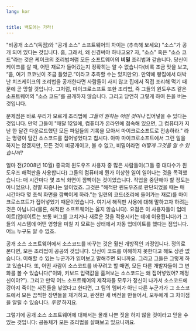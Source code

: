 ```yaml
---
lang: kor


title: 백도어는 가라!
---
```


"비공개 소스"(독점)와 "공개 소스" 소프트웨어의 차이는 (추측해 보세요) "소스"가 공개 되어 있다는 것입니다. 흠, 그래서, 왜 신경써야 하나고요? 자, "소스" 혹은 "소스 코드"라는 것은 케이크의 조리법처럼 모든 소프트웨어의 <b>비밀</b> 조리법과 같습니다. 당신이 케이크를 살 때, 어떤 재료가 들어갔는지 정확히는 알 수 없습니다(비록 조금 맛을 보고, “음, 여기 코코넛이 조금 들었군.”이라고 추측할 수는 있지만요). 만약에 빵집에서 대박난 치즈케이크의 조리법을 공개한다면 사람들이 사지 않고 집에서 직접 조리해 먹기 때문에 곧 망할 것입니다. 그처럼, 마이크로소프트 또한 조리법, 즉 그들의 윈도우즈 같은 소프트웨어의 “소스 코드”를 공개하지 않습니다. 그리고 당연히 그렇게 하여 돈을 버는 것입니다.

문제점은 바로 우리가 모르게 조리법에 <i>그들이 원하는 어떤 것이나</i> 집어넣을 수 있다는 것입니다. 만약 그들이 "매달 12일에, 컴퓨터가 온라인에 접속해 있으면, 그 컴퓨터가 지난 한 달간 다운로드했던 모든 파일들의 기록을 모아서 마이크로소프트로 전송하라." 라는 명령이 담긴 소스코드를 집어넣었다고 칩시다. 아마 마이크로소프트에서 그런 일을 하지는 않겠지만, 모든 것이 비공개이고, 볼 수 없고, 비밀이라면 <i>어떻게 그것을 알 수 있습니까?</i>

얼마 전(2008년 10월) 중국의 윈도우즈 사용자 중 많은 사람들이(그들 중 대다수가 윈도우즈 해적판을 사용합니다) 그들의 컴퓨터에 뭔가 이상한 일이 일어나는 것을 목격했습니다: 매 시간마다 몇 초씩 화면이 깜빡이는 것이었습니다. 작업을 중단해야 할 정도는 아니었으나, 정말 짜증나는 일이었죠. 그것은 "해적판 윈도우즈로 판단되었을 때는 매 시간마다 몇 초씩 화면을 깜빡이게 하라."는 일련의 코드(조리에 들어가는 재료)를 마이크로소프트가 집어넣었기 때문이었습니다. 여기서 해적판 사용에 대해 말하고자 하려는 것은 아닙니다(물론, 해적판 소프트웨어는 옳지 않습니다). 요점은 이 사용자들이 업데이트(업데이트는 보통 버그를 고치거나 새로운 것을 적용시키는 데에 이용됩니다)가 그들의 시스템에 어떤 영향을 미칠 지 모르는 상태에서 자동 업데이트를 했다는 점입니다. 어느 누구도 알 수 없죠.

공개 소스 소프트웨어에서 소스코드를 바꾸는 것은 훨씬 개방적인 과정입니다. 정의로 본다면, 모든 조리법이 공공의 것입니다. 당신이 코드를 이해하지 못한다고 해도 상관 없습니다. 이해할 수 있는 누군가가 읽어보고 말해주면 되니까요. 그리고 그들은 그렇게 하고 있습니다. 또, 어떤 사람이 소스코드를 바꾸려고 할 때면, 모든 다른 개발자들이 그 변화를 볼 수 있습니다("이봐, 키보드 입력값을 훔쳐보는 소스코드는 왜 집어넣었어? 제정신이야?"). 그리고 만약 어느 소프트웨어의 제작자들 모두가 정신이 나가서 소스코드에 강아지 죽이는 사진들을 넣었다고 한다면, 그 팀의 멤버가 아닌 다른 누군가가 그 소스코드에서 모든 끔찍한 장면들을 제거하고, 완전한 새 버전을 만들어서, 모두에게 그 차이점을 알릴 수 있습니다. <i>투명</i> 하지요.

그렇기에 공개 소스 소프트웨어에 대해서는 몰래 나쁜 짓을 하지 않을 것이라고 믿을 수 있는 것입니다: 공동체가 모든 조리법을 살펴보고 있으니까요.




